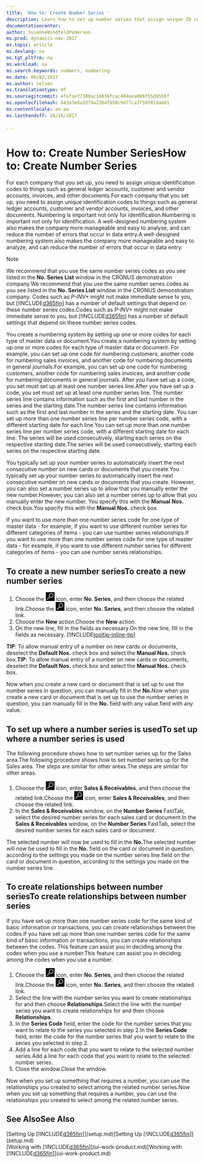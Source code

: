 ```yaml
---
title: 'How to: Create Number Series '
description: Learn how to set up number series that assign unique ID codes to accounts and documents in Dynamics NAV.
documentationcenter: 
author: SusanneWindfeldPedersen
ms.prod: dynamics-nav-2017
ms.topic: article
ms.devlang: na
ms.tgt_pltfrm: na
ms.workload: na
ms.search.keywords: numbers, numbering
ms.date: 06/02/2017
ms.author: solsen
ms.translationtype: HT
ms.sourcegitcommit: 4fefaef7380ac10836fcac404eea006f55d8556f
ms.openlocfilehash: 643e3e6a3374a2364f850c9d77ca3f59f01dab61
ms.contentlocale: en-au
ms.lasthandoff: 10/16/2017

---
```

# <a name="how-to-create-number-series"></a><span data-ttu-id="c7af6-103">How to: Create Number Series</span><span class="sxs-lookup"><span data-stu-id="c7af6-103">How to: Create Number Series</span></span>
<span data-ttu-id="c7af6-104">For each company that you set up, you need to assign unique identification codes to things such as general ledger accounts, customer and vendor accounts, invoices, and other documents.</span><span class="sxs-lookup"><span data-stu-id="c7af6-104">For each company that you set up, you need to assign unique identification codes to things such as general ledger accounts, customer and vendor accounts, invoices, and other documents.</span></span> <span data-ttu-id="c7af6-105">Numbering is important not only for identification.</span><span class="sxs-lookup"><span data-stu-id="c7af6-105">Numbering is important not only for identification.</span></span> <span data-ttu-id="c7af6-106">A well-designed numbering system also makes the company more manageable and easy to analyse, and can reduce the number of errors that occur in data entry.</span><span class="sxs-lookup"><span data-stu-id="c7af6-106">A well-designed numbering system also makes the company more manageable and easy to analyze, and can reduce the number of errors that occur in data entry.</span></span>

> [!NOTE]  
>   <span data-ttu-id="c7af6-107">We recommend that you use the same number series codes as you see listed in the **No. Series List** window in the CRONUS demonstration company.</span><span class="sxs-lookup"><span data-stu-id="c7af6-107">We recommend that you use the same number series codes as you see listed in the **No. Series List** window in the CRONUS demonstration company.</span></span> <span data-ttu-id="c7af6-108">Codes such as *P-INV+* might not make immediate sense to you, but [!INCLUDE[d365fin](includes/d365fin_md.md)] has a number of default settings that depend on these number series codes.</span><span class="sxs-lookup"><span data-stu-id="c7af6-108">Codes such as *P-INV+* might not make immediate sense to you, but [!INCLUDE[d365fin](includes/d365fin_md.md)] has a number of default settings that depend on these number series codes.</span></span>

<span data-ttu-id="c7af6-109">You create a numbering system by setting up one or more codes for each type of master data or document.</span><span class="sxs-lookup"><span data-stu-id="c7af6-109">You create a numbering system by setting up one or more codes for each type of master data or document.</span></span> <span data-ttu-id="c7af6-110">For example, you can set up one code for numbering customers, another code for numbering sales invoices, and another code for numbering documents in general journals.</span><span class="sxs-lookup"><span data-stu-id="c7af6-110">For example, you can set up one code for numbering customers, another code for numbering sales invoices, and another code for numbering documents in general journals.</span></span> <span data-ttu-id="c7af6-111">After you have set up a code, you set must set up at least one number series line.</span><span class="sxs-lookup"><span data-stu-id="c7af6-111">After you have set up a code, you set must set up at least one number series line.</span></span> <span data-ttu-id="c7af6-112">The number series line contains information such as the first and last number in the series and the starting date.</span><span class="sxs-lookup"><span data-stu-id="c7af6-112">The number series line contains information such as the first and last number in the series and the starting date.</span></span> <span data-ttu-id="c7af6-113">You can set up more than one number series line per number series code, with a different starting date for each line.</span><span class="sxs-lookup"><span data-stu-id="c7af6-113">You can set up more than one number series line per number series code, with a different starting date for each line.</span></span> <span data-ttu-id="c7af6-114">The series will be used consecutively, starting each series on the respective starting date.</span><span class="sxs-lookup"><span data-stu-id="c7af6-114">The series will be used consecutively, starting each series on the respective starting date.</span></span>

<span data-ttu-id="c7af6-115">You typically set up your number series to automatically insert the next consecutive number on new cards or documents that you create.</span><span class="sxs-lookup"><span data-stu-id="c7af6-115">You typically set up your number series to automatically insert the next consecutive number on new cards or documents that you create.</span></span> <span data-ttu-id="c7af6-116">However, you can also set a number series up to allow that you manually enter the new number.</span><span class="sxs-lookup"><span data-stu-id="c7af6-116">However, you can also set a number series up to allow that you manually enter the new number.</span></span> <span data-ttu-id="c7af6-117">You specify this with the **Manual Nos.** check box.</span><span class="sxs-lookup"><span data-stu-id="c7af6-117">You specify this with the **Manual Nos.** check box.</span></span>

<span data-ttu-id="c7af6-118">If you want to use more than one number series code for one type of master data - for example, if you want to use different number series for different categories of items - you can use number series relationships.</span><span class="sxs-lookup"><span data-stu-id="c7af6-118">If you want to use more than one number series code for one type of master data - for example, if you want to use different number series for different categories of items - you can use number series relationships.</span></span>

## <a name="to-create-a-new-number-series"></a><span data-ttu-id="c7af6-119">To create a new number series</span><span class="sxs-lookup"><span data-stu-id="c7af6-119">To create a new number series</span></span>
1. <span data-ttu-id="c7af6-120">Choose the ![Search for Page or Report](media/ui-search/search_small.png "Search for Page or Report icon") icon, enter **No. Series**, and then choose the related link.</span><span class="sxs-lookup"><span data-stu-id="c7af6-120">Choose the ![Search for Page or Report](media/ui-search/search_small.png "Search for Page or Report icon") icon, enter **No. Series**, and then choose the related link.</span></span>
2. <span data-ttu-id="c7af6-121">Choose the **New** action.</span><span class="sxs-lookup"><span data-stu-id="c7af6-121">Choose the **New** action.</span></span>
3. <span data-ttu-id="c7af6-122">On the new line, fill in the fields as necessary.</span><span class="sxs-lookup"><span data-stu-id="c7af6-122">On the new line, fill in the fields as necessary.</span></span> [!INCLUDE[tooltip-inline-tip](includes/tooltip-inline-tip_md.md)]

<span data-ttu-id="c7af6-123">**TIP**: To allow manual entry of a number on new cards or documents, deselect the **Default Nos.** check box and select the **Manual Nos.** check box.</span><span class="sxs-lookup"><span data-stu-id="c7af6-123">**TIP**: To allow manual entry of a number on new cards or documents, deselect the **Default Nos.** check box and select the **Manual Nos.** check box.</span></span>

<span data-ttu-id="c7af6-124">Now when you create a new card or document that is set up to use the number series in question, you can manually fill in the **No.**</span><span class="sxs-lookup"><span data-stu-id="c7af6-124">Now when you create a new card or document that is set up to use the number series in question, you can manually fill in the **No.**</span></span> <span data-ttu-id="c7af6-125">field with any value.</span><span class="sxs-lookup"><span data-stu-id="c7af6-125">field with any value.</span></span>  

## <a name="to-set-up-where-a-number-series-is-used"></a><span data-ttu-id="c7af6-126">To set up where a number series is used</span><span class="sxs-lookup"><span data-stu-id="c7af6-126">To set up where a number series is used</span></span>
<span data-ttu-id="c7af6-127">The following procedure shows how to set number series up for the Sales area.</span><span class="sxs-lookup"><span data-stu-id="c7af6-127">The following procedure shows how to set number series up for the Sales area.</span></span> <span data-ttu-id="c7af6-128">The steps are similar for other areas.</span><span class="sxs-lookup"><span data-stu-id="c7af6-128">The steps are similar for other areas.</span></span>
1. <span data-ttu-id="c7af6-129">Choose the ![Search for Page or Report](media/ui-search/search_small.png "Search for Page or Report icon") icon, enter **Sales & Receivables**, and then choose the related link.</span><span class="sxs-lookup"><span data-stu-id="c7af6-129">Choose the ![Search for Page or Report](media/ui-search/search_small.png "Search for Page or Report icon") icon, enter **Sales & Receivables**, and then choose the related link.</span></span>
2. <span data-ttu-id="c7af6-130">In the **Sales & Receivables** window, on the **Number Series** FastTab, select the desired number series for each sales card or document.</span><span class="sxs-lookup"><span data-stu-id="c7af6-130">In the **Sales & Receivables** window, on the **Number Series** FastTab, select the desired number series for each sales card or document.</span></span>

<span data-ttu-id="c7af6-131">The selected number will now be used to fill in the **No.**</span><span class="sxs-lookup"><span data-stu-id="c7af6-131">The selected number will now be used to fill in the **No.**</span></span> <span data-ttu-id="c7af6-132">field on the card or document in question, according to the settings you made on the number series line.</span><span class="sxs-lookup"><span data-stu-id="c7af6-132">field on the card or document in question, according to the settings you made on the number series line.</span></span>

## <a name="to-create-relationships-between-number-series"></a><span data-ttu-id="c7af6-133">To create relationships between number series</span><span class="sxs-lookup"><span data-stu-id="c7af6-133">To create relationships between number series</span></span>
<span data-ttu-id="c7af6-134">If you have set up more than one number series code for the same kind of basic information or transactions, you can create relationships between the codes.</span><span class="sxs-lookup"><span data-stu-id="c7af6-134">If you have set up more than one number series code for the same kind of basic information or transactions, you can create relationships between the codes.</span></span> <span data-ttu-id="c7af6-135">This feature can assist you in deciding among the codes when you use a number.</span><span class="sxs-lookup"><span data-stu-id="c7af6-135">This feature can assist you in deciding among the codes when you use a number.</span></span>

1. <span data-ttu-id="c7af6-136">Choose the ![Search for Page or Report](media/ui-search/search_small.png "Search for Page or Report icon") icon, enter **No. Series**, and then choose the related link.</span><span class="sxs-lookup"><span data-stu-id="c7af6-136">Choose the ![Search for Page or Report](media/ui-search/search_small.png "Search for Page or Report icon") icon, enter **No. Series**, and then choose the related link.</span></span>
2. <span data-ttu-id="c7af6-137">Select the line with the number series you want to create relationships for and then choose **Relationships**.</span><span class="sxs-lookup"><span data-stu-id="c7af6-137">Select the line with the number series you want to create relationships for and then choose **Relationships**.</span></span>
3. <span data-ttu-id="c7af6-138">In the **Series Code** field, enter the code for the number series that you want to relate to the series you selected in step 2.</span><span class="sxs-lookup"><span data-stu-id="c7af6-138">In the **Series Code** field, enter the code for the number series that you want to relate to the series you selected in step 2.</span></span>
4. <span data-ttu-id="c7af6-139">Add a line for each code that you want to relate to the selected number series.</span><span class="sxs-lookup"><span data-stu-id="c7af6-139">Add a line for each code that you want to relate to the selected number series.</span></span>
5. <span data-ttu-id="c7af6-140">Close the window.</span><span class="sxs-lookup"><span data-stu-id="c7af6-140">Close the window.</span></span>

<span data-ttu-id="c7af6-141">Now when you set up something that requires a number, you can use the relationships you created to select among the related number series.</span><span class="sxs-lookup"><span data-stu-id="c7af6-141">Now when you set up something that requires a number, you can use the relationships you created to select among the related number series.</span></span>

## <a name="see-also"></a><span data-ttu-id="c7af6-142">See Also</span><span class="sxs-lookup"><span data-stu-id="c7af6-142">See Also</span></span>
<span data-ttu-id="c7af6-143">[Setting Up [!INCLUDE[d365fin](includes/d365fin_md.md)]](setup.md)</span><span class="sxs-lookup"><span data-stu-id="c7af6-143">[Setting Up [!INCLUDE[d365fin](includes/d365fin_md.md)]](setup.md)</span></span>  
<span data-ttu-id="c7af6-144">[Working with [!INCLUDE[d365fin](includes/d365fin_md.md)]](ui-work-product.md)</span><span class="sxs-lookup"><span data-stu-id="c7af6-144">[Working with [!INCLUDE[d365fin](includes/d365fin_md.md)]](ui-work-product.md)</span></span>  

